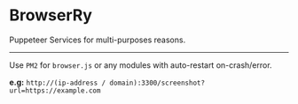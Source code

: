 # BrowserRy
Puppeteer Services for multi-purposes reasons.

----

Use `PM2` for `browser.js` or any modules with auto-restart on-crash/error.

**e.g:** `http://(ip-address / domain):3300/screenshot?url=https://example.com`
